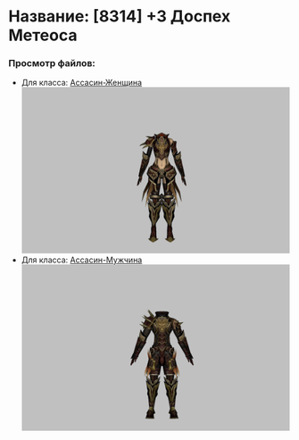 # Название: [8314] +3 Доспех Метеоса

### Просмотр файлов:
- Для класса: [Ассасин-Женщина](Ассасин-Женщина)
![p070030.png](Ассасин-Женщина/p070030.png)
- Для класса: [Ассасин-Мужчина](Ассасин-Мужчина)
![p060030.png](Ассасин-Мужчина/p060030.png)
